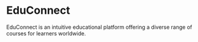 # EduConnect
EduConnect is an intuitive educational platform offering a diverse range of courses for learners worldwide.
